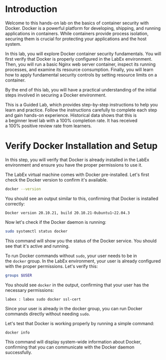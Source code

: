 # Introduction

Welcome to this hands-on lab on the basics of container security with Docker. Docker is a powerful platform for developing, shipping, and running applications in containers. While containers provide process isolation, securing them is crucial for protecting your applications and the host system.

In this lab, you will explore Docker container security fundamentals. You will first verify that Docker is properly configured in the LabEx environment. Then, you will run a basic Nginx web server container, inspect its running processes, and examine its resource consumption. Finally, you will learn how to apply fundamental security controls by setting resource limits on a container.

By the end of this lab, you will have a practical understanding of the initial steps involved in securing a Docker environment.

This is a Guided Lab, which provides step-by-step instructions to help you learn and practice. Follow the instructions carefully to complete each step and gain hands-on experience. Historical data shows that this is a beginner level lab with a 100% completion rate. It has received a 100% positive review rate from learners.


# Verify Docker Installation and Setup

In this step, you will verify that Docker is already installed in the LabEx environment and ensure you have the proper permissions to use it.

The LabEx virtual machine comes with Docker pre-installed. Let's first check the Docker version to confirm it's available.

```bash
docker --version
```

You should see an output similar to this, confirming that Docker is installed correctly:

```plaintext
Docker version 20.10.21, build 20.10.21-0ubuntu1~22.04.3
```

Now let's check if the Docker daemon is running:

```bash
sudo systemctl status docker
```

This command will show you the status of the Docker service. You should see that it's active and running.

To run Docker commands without `sudo`, your user needs to be in the `docker` group. In the LabEx environment, your user is already configured with the proper permissions. Let's verify this:

```bash
groups $USER
```

You should see `docker` in the output, confirming that your user has the necessary permissions:

```plaintext
labex : labex sudo docker ssl-cert
```

Since your user is already in the docker group, you can run Docker commands directly without needing `sudo`.

Let's test that Docker is working properly by running a simple command:

```bash
docker info
```

This command will display system-wide information about Docker, confirming that you can communicate with the Docker daemon successfully.